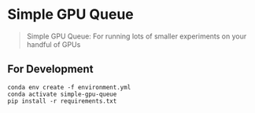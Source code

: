 # Simple GPU Queue
> Simple GPU Queue: For running lots of smaller experiments on your handful of GPUs
> 


## For Development
```
conda env create -f environment.yml
conda activate simple-gpu-queue
pip install -r requirements.txt
```